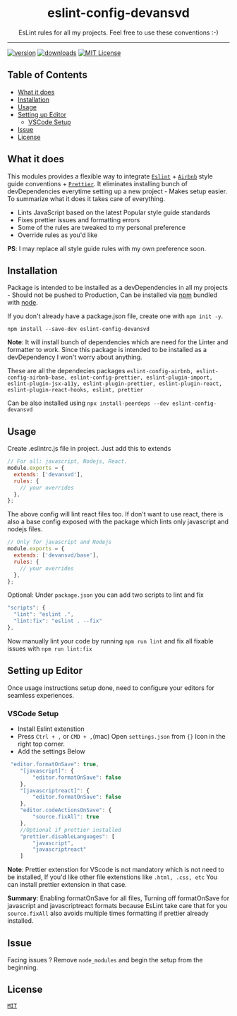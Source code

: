 <div align="center">
<h1>eslint-config-devansvd</h1>

<p>EsLint rules for all my projects. Feel free to use these conventions :-)</p>
</div>

---

<!-- prettier-ignore-start -->
[![version][version-badge]][package]
[![downloads][downloads-badge]][npmtrends]
[![MIT License][license-badge]][license]
<!-- prettier-ignore-end -->

## Table of Contents

<!-- START doctoc generated TOC please keep comment here to allow auto update -->
<!-- DON'T EDIT THIS SECTION, INSTEAD RE-RUN doctoc TO UPDATE -->

  - [What it does](#what-it-does)
  - [Installation](#installation)
  - [Usage](#usage)
  - [Setting up Editor](#setting-up-editor)
    - [VSCode Setup](#vscode-setup)
  - [Issue](#issue)
  - [License](#license)

<!-- END doctoc generated TOC please keep comment here to allow auto update -->

## What it does

This modules provides a flexible way to integrate [`Eslint`][eslint] + [`Airbnb`][airbnb] style guide conventions + [`Prettier`][prettier]. It eliminates installing bunch of devDependencies everytime setting up a new project - Makes setup easier. To summarize what it does it takes care of everything.

-   Lints JavaScript based on the latest Popular style guide standards
-   Fixes prettier issues and formatting errors
-   Some of the rules are tweaked to my personal preference
-	Override rules as you'd like

**PS**: I may replace all style guide rules with my own preference soon.

## Installation

Package is intended to be installed as a devDependencies in all my projects - Should not be pushed to Production, Can be installed via [npm][npm] bundled with [node][node].

If you don't already have a package.json file, create one with `npm init -y`.

```
npm install --save-dev eslint-config-devansvd

```

**Note**: It will install bunch of dependencies which are need for the Linter and formatter to work. Since this package is intended to be installed as a devDependency I won't worry about anything.

These are all the dependecies packages `eslint-config-airbnb, eslint-config-airbnb-base, eslint-config-prettier, eslint-plugin-import, eslint-plugin-jsx-a11y, eslint-plugin-prettier, eslint-plugin-react, eslint-plugin-react-hooks, eslint, prettier`

Can be also installed using `npx install-peerdeps --dev eslint-config-devansvd`

## Usage

Create .eslintrc.js file in project. Just add this to extends

```js
// For all: javascript, Nodejs, React.
module.exports = {
  extends: ['devansvd'],
  rules: {
	// your overrides
  },
};
```

The above config will lint react files too. If don't want to use react, there is also a base config exposed with the package which lints only javascript and nodejs files.

```js
// Only for javascript and Nodejs
module.exports = {
  extends: ['devansvd/base'],
  rules: {
    // your overrides
  },
};
```

Optional: Under `package.json` you can add two scripts to lint and fix

```js
"scripts": {
  "lint": "eslint .",
  "lint:fix": "eslint . --fix"
},
```

Now manually lint your code by running `npm run lint` and fix all fixable issues with `npm run lint:fix`

## Setting up Editor

Once usage instructions setup done, need to configure your editors for seamless experiences.

### VSCode Setup

-   Install Eslint extenstion
-   Press `Ctrl + ,` or `CMD + ,`(mac) Open `settings.json` from `{}` Icon in the right top corner.
-   Add the settings Below

```js
 "editor.formatOnSave": true,
    "[javascript]": {
        "editor.formatOnSave": false
    },
    "[javascriptreact]": {
        "editor.formatOnSave": false
    },
    "editor.codeActionsOnSave": {
        "source.fixAll": true
	},
	//Optional if prettier installed
    "prettier.disableLanguages": [
        "javascript",
        "javascriptreact"
	]
```

**Note**: Prettier extenstion for VScode is not mandatory which is not need to be installed, If you'd like other file extenstions like `.html, .css, etc` You can install prettier extension in that case.

**Summary**: Enabling formatOnSave for all files, Turning off formatOnSave for javascript and javascriptreact formats because EsLint take care that for you `source.fixAll` also avoids multiple times formatting if prettier already installed.

## Issue

Facing issues ? Remove `node_modules` and begin the setup from the beginning.

## License

[`MIT`][license]

<!-- prettier-ignore-start -->
[npm]: https://www.npmjs.com
[node]: https://nodejs.org
[version-badge]: https://img.shields.io/npm/v/eslint-config-devansvd.svg?style=flat-square
[package]: https://www.npmjs.com/package/eslint-config-devansvd
[downloads-badge]: https://img.shields.io/npm/dm/eslint-config-devansvd.svg?style=flat-square
[npmtrends]: http://www.npmtrends.com/eslint-config-devansvd
[license-badge]: https://img.shields.io/npm/l/eslint-config-devansvd.svg?style=flat-square
[license]: https://github.com/devansvd/eslint-config-devansvd/blob/master/LICENSE
[eslint]: https://github.com/eslint/eslint
[airbnb]: https://github.com/airbnb/javascript
[prettier]: https://prettier.io
<!-- prettier-ignore-end -->
